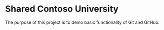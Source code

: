 # Shared Contoso University

The purpose of this project is to demo basic functionality of Git and GitHub.
